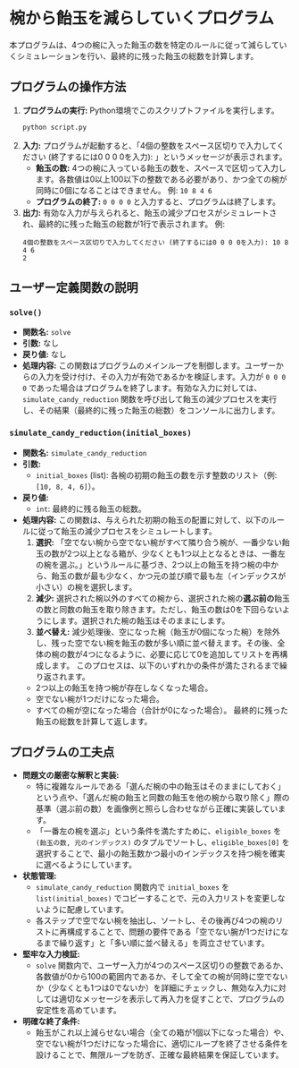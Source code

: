 # 椀から飴玉を減らしていくプログラム

本プログラムは、4つの椀に入った飴玉の数を特定のルールに従って減らしていくシミュレーションを行い、最終的に残った飴玉の総数を計算します。

## プログラムの操作方法

1.  **プログラムの実行:**
    Python環境でこのスクリプトファイルを実行します。
    ```bash
    python script.py
    ```
2.  **入力:**
    プログラムが起動すると、「4個の整数をスペース区切りで入力してください (終了するには0 0 0 0を入力): 」というメッセージが表示されます。
      * **飴玉の数:** 4つの椀に入っている飴玉の数を、スペースで区切って入力します。各数値は0以上100以下の整数である必要があり、かつ全ての椀が同時に0個になることはできません。
        例: `10 8 4 6`
      * **プログラムの終了:** `0 0 0 0` と入力すると、プログラムは終了します。
3.  **出力:**
    有効な入力が与えられると、飴玉の減少プロセスがシミュレートされ、最終的に残った飴玉の総数が1行で表示されます。
    例:
    ```
    4個の整数をスペース区切りで入力してください (終了するには0 0 0 0を入力): 10 8 4 6
    2
    ```

## ユーザー定義関数の説明

### `solve()`

  * **関数名:** `solve`
  * **引数:** なし
  * **戻り値:** なし
  * **処理内容:**
    この関数はプログラムのメインループを制御します。ユーザーからの入力を受け付け、その入力が有効であるかを検証します。入力が `0 0 0 0` であった場合はプログラムを終了します。有効な入力に対しては、`simulate_candy_reduction` 関数を呼び出して飴玉の減少プロセスを実行し、その結果（最終的に残った飴玉の総数）をコンソールに出力します。

### `simulate_candy_reduction(initial_boxes)`

  * **関数名:** `simulate_candy_reduction`
  * **引数:**
      * `initial_boxes` (list): 各椀の初期の飴玉の数を示す整数のリスト（例: `[10, 8, 4, 6]`）。
  * **戻り値:**
      * `int`: 最終的に残る飴玉の総数。
  * **処理内容:**
    この関数は、与えられた初期の飴玉の配置に対して、以下のルールに従って飴玉の減少プロセスをシミュレートします。
    1.  **選択:** 「空でない椀から空でない椀がすべて隣り合う椀が、一番少ない飴玉の数が2つ以上となる箱が、少なくとも1つ以上となるときは、一番左の椀を選ぶ。」というルールに基づき、2つ以上の飴玉を持つ椀の中から、飴玉の数が最も少なく、かつ元の並び順で最も左（インデックスが小さい）の椀を選択します。
    2.  **減少:** 選択された椀以外のすべての椀から、選択された椀の**選ぶ前の**飴玉の数と同数の飴玉を取り除きます。ただし、飴玉の数は0を下回らないようにします。選択された椀の飴玉はそのままにします。
    3.  **並べ替え:** 減少処理後、空になった椀（飴玉が0個になった椀）を除外し、残った空でない椀を飴玉の数が多い順に並べ替えます。その後、全体の椀の数が4つになるように、必要に応じて0を追加してリストを再構成します。
        このプロセスは、以下のいずれかの条件が満たされるまで繰り返されます。
    <!-- end list -->
      * 2つ以上の飴玉を持つ椀が存在しなくなった場合。
      * 空でない椀が1つだけになった場合。
      * すべての椀が空になった場合（合計が0になった場合）。
        最終的に残った飴玉の総数を計算して返します。

## プログラムの工夫点

  * **問題文の厳密な解釈と実装:**
      * 特に複雑なルールである「選んだ椀の中の飴玉はそのままにしておく」という点や、「選んだ椀の飴玉と同数の飴玉を他の椀から取り除く」際の基準（選ぶ前の数）を画像例と照らし合わせながら正確に実装しています。
      * 「一番左の椀を選ぶ」という条件を満たすために、`eligible_boxes` を `(飴玉の数, 元のインデックス)` のタプルでソートし、`eligible_boxes[0]` を選択することで、最小の飴玉数かつ最小のインデックスを持つ椀を確実に選べるようにしています。
  * **状態管理:**
      * `simulate_candy_reduction` 関数内で `initial_boxes` を `list(initial_boxes)` でコピーすることで、元の入力リストを変更しないように配慮しています。
      * 各ステップで空でない椀を抽出し、ソートし、その後再び4つの椀のリストに再構成することで、問題の要件である「空でない腕が1つだけになるまで繰り返す」と「多い順に並べ替える」を両立させています。
  * **堅牢な入力検証:**
      * `solve` 関数内で、ユーザー入力が4つのスペース区切りの整数であるか、各数値が0から100の範囲内であるか、そして全ての椀が同時に空でないか（少なくとも1つは0でないか）を詳細にチェックし、無効な入力に対しては適切なメッセージを表示して再入力を促すことで、プログラムの安定性を高めています。
  * **明確な終了条件:**
      * 飴玉がこれ以上減らせない場合（全ての箱が1個以下になった場合）や、空でない椀が1つだけになった場合に、適切にループを終了させる条件を設けることで、無限ループを防ぎ、正確な最終結果を保証しています。